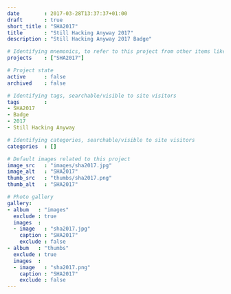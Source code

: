 ```yaml
---
date        : 2017-03-28T13:37:37+01:00
draft       : true
short_title : "SHA2017"
title       : "Still Hacking Anyway 2017"
description : "Still Hacking Anyway 2017 Badge"

# Identifying mnemonics, to refer to this project from other items like blogs, etc.
projects    : ["SHA2017"]

# Project state
active      : false
archived    : false

# Identifying tags, searchable/visible to site visitors
tags        :
- SHA2017
- Badge
- 2017
- Still Hacking Anyway

# Identifying categories, searchable/visible to site visitors
categories  : []

# Default images related to this project
image_src   : "images/sha2017.jpg"
image_alt   : "SHA2017"
thumb_src   : "thumbs/sha2017.png"
thumb_alt   : "SHA2017"

# Photo gallery
gallery:
- album   : "images"
  exclude : true
  images  :
  - image   : "sha2017.jpg"
    caption : "SHA2017"
    exclude : false
- album   : "thumbs"
  exclude : true
  images  :
  - image   : "sha2017.png"
    caption : "SHA2017"
    exclude : false
---
```

